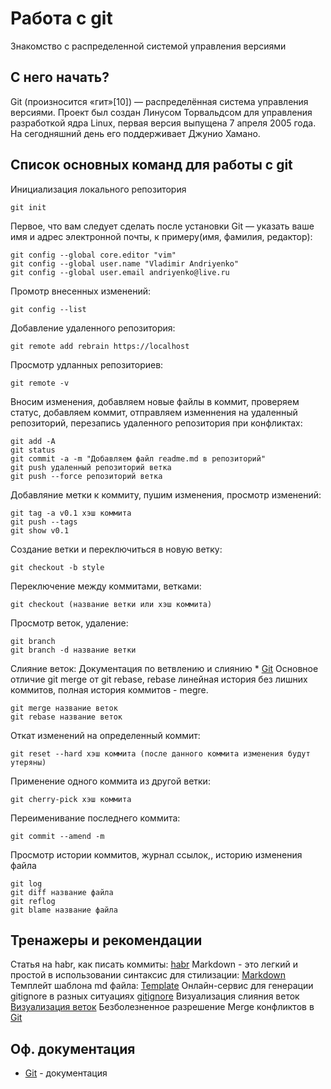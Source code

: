 # Работа с git 

Знакомство с распределенной системой управления версиями

## С него начать?

Git (произносится «гит»[10]) — распределённая система управления версиями. Проект был создан Линусом Торвальдсом для управления разработкой ядра Linux, первая версия выпущена 7 апреля 2005 года. На сегодняшний день его поддерживает Джунио Хамано.

## Список основных команд для работы с git
Инициализация локального репозитория
```
git init
```
Первое, что вам следует сделать после установки Git — указать ваше имя и адрес электронной почты, к примеру(имя, фамилия, редактор):
```
git config --global core.editor "vim"
git config --global user.name "Vladimir Andriyenko"
git config --global user.email andriyenko@live.ru
```
Промотр внесенных изменений:
```
git config --list
```
Добавление удаленного репозитория:
```
git remote add rebrain https://localhost
```
Просмотр удланных репозиториев:
```
git remote -v
```
Вносим изменения, добавляем новые файлы в коммит, проверяем статус, добавляем коммит, отправляем изменнения на удаленный репозиторий, перезапись удаленного репозитория при конфликтах:
```
git add -A
git status
git commit -a -m "Добавляем файл readme.md в репозиторий"
git push удаленный репозиторий ветка
git push --force репозиторий ветка
```
Добавляние метки к коммиту, пушим изменения, просмотр изменений:
```
git tag -a v0.1 хэш коммита
git push --tags
git show v0.1
```
Создание ветки и переключиться в новую ветку:
``` 
git checkout -b style
```
Переключение между коммитами, ветками:
```
git checkout (название ветки или хэш коммита)
```
Просмотр веток, удаление:
```
git branch
git branch -d название ветки
```
Слияние веток:
Документация по ветвлению и слиянию * [Git](https://git-scm.com/book/ru/v2/%D0%92%D0%B5%D1%82%D0%B2%D0%BB%D0%B5%D0%BD%D0%B8%D0%B5-%D0%B2-Git-%D0%9E-%D0%B2%D0%B5%D1%82%D0%B2%D0%BB%D0%B5%D0%BD%D0%B8%D0%B8-%D0%B2-%D0%B4%D0%B2%D1%83%D1%85-%D1%81%D0%BB%D0%BE%D0%B2%D0%B0%D1%85)
Основное отличие git merge от git rebase, rebase линейная история без лишних коммитов, полная история коммитов - megre.
```
git merge название веток
git rebase название веток
```
Откат изменений на определенный коммит:
```
git reset --hard хэш коммита (после данного коммита изменения будут утеряны)
```
Применение одного коммита из другой ветки:
```
git cherry-pick хэш коммита
```
Переименивание последнего коммита:
```
git commit --amend -m
```
Просмотр истории коммитов, журнал ссылок,, историю изменения файла
```
git log
git diff название файла
git reflog 
git blame название файла
```

## Тренажеры и рекомендации
Статья на habr, как писать коммиты: [habr](https://habr.com/ru/post/416887/)
Markdown - это легкий и простой в использовании синтаксис для стилизации: [Markdown](https://habr.com/ru/post/416887/)
Темплейт шаблона md файла: [Template](https://gist.github.com/PurpleBooth/109311bb0361f32d87a2)
Онлайн-сервис для генерации gitignore в разных ситуациях [gitignore](https://www.gitignore.io/)
Визуализация слияния веток [Визуализация веток](https://learngitbranching.js.org)
Безболезненное разрешение Merge конфликтов в [Git](https://habr.com/ru/post/323234/)

## Оф. документация

* [Git](https://git-scm.com/book/ru/v2/%D0%92%D0%B2%D0%B5%D0%B4%D0%B5%D0%BD%D0%B8%D0%B5-%D0%9E-%D1%81%D0%B8%D1%81%D1%82%D0%B5%D0%BC%D0%B5-%D0%BA%D0%BE%D0%BD%D1%82%D1%80%D0%BE%D0%BB%D1%8F-%D0%B2%D0%B5%D1%80%D1%81%D0%B8%D0%B9) - документация
